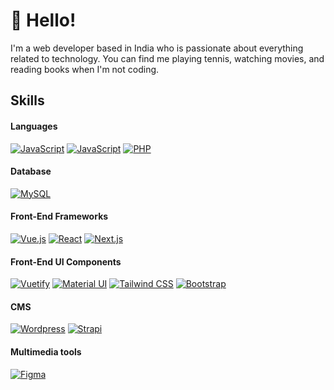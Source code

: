 # 👋 Hello! 

I'm a web developer based in India who is passionate about everything related to technology. You can find me playing tennis, watching movies, and reading books when I'm not coding.

<!-- ## About Me
- Location: Kanpur, India
- Education: Bachelor of Technology in Information Technology -->

## Skills

#### Languages
[![JavaScript](https://img.shields.io/badge/JavaScript-F0DB4F?style=for-the-badge&logo=javascript&logoColor=323330)](https://github.com/avinash-pandeyanf)
[![JavaScript](https://img.shields.io/badge/TypeScript-007ACC?style=for-the-badge&logo=typescript&logoColor=white)](https://github.com/avinash-pandeyanf)
[![PHP](https://img.shields.io/badge/PHP-777BB3?style=for-the-badge&logo=php&logoColor=white)](https://github.com/avinash-pandeyanf)

#### Database
[![MySQL](https://img.shields.io/badge/MySQL-3E6E93?style=for-the-badge&logo=mysql&logoColor=white)](https://github.com/avinash-pandeyanf)

#### Front-End Frameworks
[![Vue.js](https://img.shields.io/badge/Vue.js-42b883?style=for-the-badge&logo=vuedotjs&logoColor=4FC08D)](https://github.com/avinash-pandeyanf)
[![React](https://img.shields.io/badge/-ReactJs-61DAFB?logo=react&logoColor=white&style=for-the-badge)](https://github.com/avinash-pandeyanf)
[![Next.js](https://img.shields.io/badge/next.js-000000?style=for-the-badge&logo=nextdotjs&logoColor=white)](https://github.com/avinash-pandeyanf)

#### Front-End UI Components
[![Vuetify](https://img.shields.io/badge/Vuetify-1867C0?style=for-the-badge&logo=vuetify&logoColor=white)](https://github.com/avinash-pandeyanf)
[![Material UI](https://img.shields.io/badge/Material%20UI-007FFF?style=for-the-badge&logo=mui&logoColor=white)](https://github.com/avinash-pandeyanf)
[![Tailwind CSS](https://img.shields.io/badge/Tailwind_CSS-38B2AC?style=for-the-badge&logo=tailwind-css&logoColor=white)](https://github.com/avinash-pandeyanf)
[![Bootstrap](https://img.shields.io/badge/Bootstrap-563D7C?style=for-the-badge&logo=bootstrap&logoColor=white)](https://github.com/avinash-pandeyanf)

#### CMS
[![Wordpress](https://img.shields.io/badge/Wordpress-21759B?style=for-the-badge&logo=wordpress&logoColor=white)](https://github.com/avinash-pandeyanf)
[![Strapi](https://img.shields.io/badge/strapi-2F2E8B?style=for-the-badge&logo=strapi&logoColor=white)](https://github.com/avinash-pandeyanf)

#### Multimedia tools
[![Figma](https://img.shields.io/badge/Figma-F24E1E?style=for-the-badge&logo=figma&logoColor=white)](https://github.com/avinash-pandeyanf)
